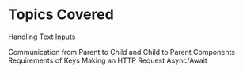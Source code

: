# Topics Covered

Handling Text Inputs

Communication from Parent to Child and Child to Parent Components
Requirements of Keys
Making an HTTP Request
Async/Await
